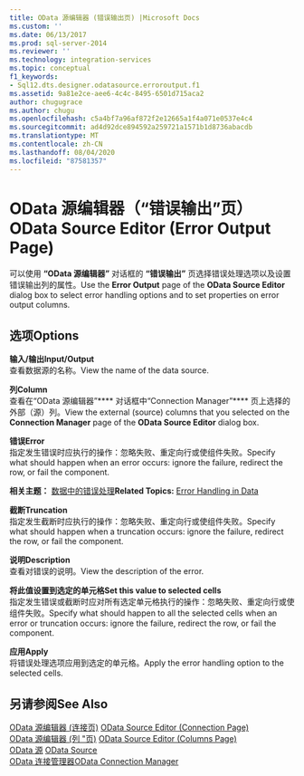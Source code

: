 ```yaml
---
title: OData 源编辑器 (错误输出页) |Microsoft Docs
ms.custom: ''
ms.date: 06/13/2017
ms.prod: sql-server-2014
ms.reviewer: ''
ms.technology: integration-services
ms.topic: conceptual
f1_keywords:
- Sql12.dts.designer.odatasource.erroroutput.f1
ms.assetid: 9a81e2ce-aee6-4c4c-8495-6501d715aca2
author: chugugrace
ms.author: chugu
ms.openlocfilehash: c5a4bf7a96af872f2e12665a1f4a071e0537e4c4
ms.sourcegitcommit: ad4d92dce894592a259721a1571b1d8736abacdb
ms.translationtype: MT
ms.contentlocale: zh-CN
ms.lasthandoff: 08/04/2020
ms.locfileid: "87581357"
---
```

# <a name="odata-source-editor-error-output-page"></a><span data-ttu-id="73a3f-102">OData 源编辑器（“错误输出”页）</span><span class="sxs-lookup"><span data-stu-id="73a3f-102">OData Source Editor (Error Output Page)</span></span>
  <span data-ttu-id="73a3f-103">可以使用 **“OData 源编辑器”** 对话框的 **“错误输出”** 页选择错误处理选项以及设置错误输出列的属性。</span><span class="sxs-lookup"><span data-stu-id="73a3f-103">Use the **Error Output** page of the **OData Source Editor** dialog box to select error handling options and to set properties on error output columns.</span></span>  
  
## <a name="options"></a><span data-ttu-id="73a3f-104">选项</span><span class="sxs-lookup"><span data-stu-id="73a3f-104">Options</span></span>  
 <span data-ttu-id="73a3f-105">**输入/输出**</span><span class="sxs-lookup"><span data-stu-id="73a3f-105">**Input/Output**</span></span>  
 <span data-ttu-id="73a3f-106">查看数据源的名称。</span><span class="sxs-lookup"><span data-stu-id="73a3f-106">View the name of the data source.</span></span>  
  
 <span data-ttu-id="73a3f-107">**列**</span><span class="sxs-lookup"><span data-stu-id="73a3f-107">**Column**</span></span>  
 <span data-ttu-id="73a3f-108">查看在“OData 源编辑器”\*\*\*\* 对话框中“Connection Manager”\*\*\*\* 页上选择的外部（源）列。</span><span class="sxs-lookup"><span data-stu-id="73a3f-108">View the external (source) columns that you selected on the **Connection Manager** page of the **OData Source Editor** dialog box.</span></span>  
  
 <span data-ttu-id="73a3f-109">**错误**</span><span class="sxs-lookup"><span data-stu-id="73a3f-109">**Error**</span></span>  
 <span data-ttu-id="73a3f-110">指定发生错误时应执行的操作：忽略失败、重定向行或使组件失败。</span><span class="sxs-lookup"><span data-stu-id="73a3f-110">Specify what should happen when an error occurs: ignore the failure, redirect the row, or fail the component.</span></span>  
  
 <span data-ttu-id="73a3f-111">**相关主题：** [数据中的错误处理](data-flow/error-handling-in-data.md)</span><span class="sxs-lookup"><span data-stu-id="73a3f-111">**Related Topics:** [Error Handling in Data](data-flow/error-handling-in-data.md)</span></span>  
  
 <span data-ttu-id="73a3f-112">**截断**</span><span class="sxs-lookup"><span data-stu-id="73a3f-112">**Truncation**</span></span>  
 <span data-ttu-id="73a3f-113">指定发生截断时应执行的操作：忽略失败、重定向行或使组件失败。</span><span class="sxs-lookup"><span data-stu-id="73a3f-113">Specify what should happen when a truncation occurs: ignore the failure, redirect the row, or fail the component.</span></span>  
  
 <span data-ttu-id="73a3f-114">**说明**</span><span class="sxs-lookup"><span data-stu-id="73a3f-114">**Description**</span></span>  
 <span data-ttu-id="73a3f-115">查看对错误的说明。</span><span class="sxs-lookup"><span data-stu-id="73a3f-115">View the description of the error.</span></span>  
  
 <span data-ttu-id="73a3f-116">**将此值设置到选定的单元格**</span><span class="sxs-lookup"><span data-stu-id="73a3f-116">**Set this value to selected cells**</span></span>  
 <span data-ttu-id="73a3f-117">指定发生错误或截断时应对所有选定单元格执行的操作：忽略失败、重定向行或使组件失败。</span><span class="sxs-lookup"><span data-stu-id="73a3f-117">Specify what should happen to all the selected cells when an error or truncation occurs: ignore the failure, redirect the row, or fail the component.</span></span>  
  
 <span data-ttu-id="73a3f-118">**应用**</span><span class="sxs-lookup"><span data-stu-id="73a3f-118">**Apply**</span></span>  
 <span data-ttu-id="73a3f-119">将错误处理选项应用到选定的单元格。</span><span class="sxs-lookup"><span data-stu-id="73a3f-119">Apply the error handling option to the selected cells.</span></span>  
  
## <a name="see-also"></a><span data-ttu-id="73a3f-120">另请参阅</span><span class="sxs-lookup"><span data-stu-id="73a3f-120">See Also</span></span>  
 <span data-ttu-id="73a3f-121">[OData 源编辑器 &#40;连接页&#41;](../../2014/integration-services/odata-source-editor-connection-page.md) </span><span class="sxs-lookup"><span data-stu-id="73a3f-121">[OData Source Editor &#40;Connection Page&#41;](../../2014/integration-services/odata-source-editor-connection-page.md) </span></span>  
 <span data-ttu-id="73a3f-122">[OData 源编辑器 &#40;列 "页&#41;](../../2014/integration-services/odata-source-editor-columns-page.md) </span><span class="sxs-lookup"><span data-stu-id="73a3f-122">[OData Source Editor &#40;Columns Page&#41;](../../2014/integration-services/odata-source-editor-columns-page.md) </span></span>  
 <span data-ttu-id="73a3f-123">[OData 源](data-flow/odata-source.md) </span><span class="sxs-lookup"><span data-stu-id="73a3f-123">[OData Source](data-flow/odata-source.md) </span></span>  
 [<span data-ttu-id="73a3f-124">OData 连接管理器</span><span class="sxs-lookup"><span data-stu-id="73a3f-124">OData Connection Manager</span></span>](connection-manager/odata-connection-manager.md)  
  
  
